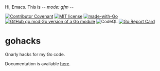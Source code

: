 Hi, Emacs.  This is -*- mode: gfm -*-

[![Contributor Covenant](https://img.shields.io/badge/Contributor%20Covenant-2.1-4baaaa.svg)](code_of_conduct.md)
[![MIT license](https://img.shields.io/badge/License-MIT-blue.svg)](LICENSE)
[![made-with-Go](https://img.shields.io/badge/Made%20with-Go-1f425f.svg)](https://go.dev/)
[![GitHub go.mod Go version of a Go module](https://img.shields.io/github/go-mod/go-version/Asmodai/gohacks.svg)](https://github.com/Asmodai/gohacks)
![CodeQL](https://github.com/Asmodai/gohacks/workflows/CodeQL/badge.svg)
[![Go Report Card](https://goreportcard.com/badge/github.com/Asmodai/gohacks)](https://goreportcard.com/report/github.com/Asmodai/gohacks)

# gohacks

Gnarly hacks for my Go code.

Documentation is available [here](doc/).
